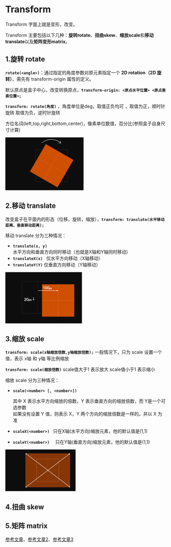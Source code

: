 # Transform

Transform 字面上就是变形，改变。

Transform 主要包括以下几种：**旋转rotate**、**扭曲skew**、**缩放scale**和**移动translate**以及**矩阵变形matrix**。

## 1.旋转 rotate

**`rotate(<angle>)`**：通过指定的角度参数对原元素指定一个 **2D rotation（2D 旋转）**，需先有 transform-origin 属性的定义。

默认原点是盒子中心，改变转换原点，**`transform-origin: <原点水平位置> <原点垂直位置>;`**

**`transform: rotate(角度)`**  ，角度单位是deg，取值正负均可 ，取值为正，顺时针旋转  取值为负，逆时针旋转

方位名词(left,top,right,bottom,center)，像素单位数值，百分比(参照盒子自身尺寸计算)

![rotate](Transform.assets/rotate.png)

## 2.移动 translate

改变盒子在平面内的形态（位移，旋转，缩放），**`transform: translate(水平移动距离，垂直移动距离);`**

移动 translate 分为三种情况：

- **`translate(x, y)`** 水平方向和垂直方向同时移动（也就是X轴和Y轴同时移动）
- **`translateX(x) `** 仅水平方向移动（X轴移动）
- **`translateY(Y)`** 仅垂直方向移动（Y轴移动）

![translate-x-y](Transform.assets/translate-x-y.png)

## 3.缩放 scale

**`transform: scale(x轴缩放倍数,y轴缩放倍数);`** 一般情况下，只为 scale 设置一个值，表示 x轴 和 y轴 等比例缩放

**`transform: scale(缩放倍数)`** scale值大于1 表示放大  scale值小于1 表示缩小

缩放 scale 分为三种情况：

- **`scale(<number> [, <number>])`** 

  其中 X 表示水平方向缩放的倍数，Y 表示垂直方向的缩放倍数，而 Y是一个可选参数<br>如果没有设置 Y 值，则表示 X，Y 两个方向的缩放倍数是一样的。并以 X 为准

- **`scaleX(<number>) `** 只在X轴(水平方向)缩放元素，他的默认值是(1,1)

- **`scaleY(<number>)  `** 只在Y轴(垂直方向)缩放元素，他的默认值是(1,1)

![scale-x-y](Transform.assets/scale-x-y.png)

## 4.扭曲 skew

## 5.矩阵 matrix



[参考文章](https://blog.csdn.net/chelen_jak/article/details/82754535)、[参考文章2](http://www.w3cplus.com/content/css3-transform)、[参考文章3](https://blog.csdn.net/qq_45025670/article/details/125588381?ops_request_misc=%257B%2522request%255Fid%2522%253A%2522168263808516800180659247%2522%252C%2522scm%2522%253A%252220140713.130102334..%2522%257D&request_id=168263808516800180659247&biz_id=0&utm_medium=distribute.pc_search_result.none-task-blog-2~all~top_positive~default-1-125588381-null-null.142^v86^insert_down1,239^v2^insert_chatgpt&utm_term=transform&spm=1018.2226.3001.4187)